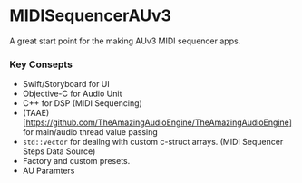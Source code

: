 # MIDISequencerAUv3

A great start point for the making AUv3 MIDI sequencer apps.

### Key Consepts
* Swift/Storyboard for UI
* Objective-C for Audio Unit
* C++ for DSP (MIDI Sequencing)
* (TAAE)[https://github.com/TheAmazingAudioEngine/TheAmazingAudioEngine] for main/audio thread value passing
* `std::vector` for deailng with custom c-struct arrays. (MIDI Sequencer Steps Data Source)
* Factory and custom presets.
* AU Paramters

